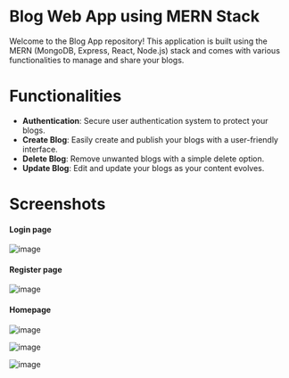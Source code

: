 # Blog Web App using MERN Stack
Welcome to the Blog App repository! This application is built using the MERN (MongoDB, Express, React, Node.js) stack and comes with various functionalities to manage and share your blogs.

# Functionalities
* **Authentication**: Secure user authentication system to protect your blogs.
* **Create Blog**: Easily create and publish your blogs with a user-friendly interface.
* **Delete Blog**: Remove unwanted blogs with a simple delete option.
* **Update Blog**: Edit and update your blogs as your content evolves.

# Screenshots
#### Login page
![image](https://github.com/user-attachments/assets/7099e3d7-2928-461a-a651-acf1878e5490)

#### Register page
![image](https://github.com/user-attachments/assets/565eb0ff-776f-4de1-87d3-09d0322e123c)

#### Homepage
![image](https://github.com/user-attachments/assets/84675891-eb39-4b44-95e9-314a314a7d49)

![image](https://github.com/user-attachments/assets/72cd7663-95ac-4722-9ebd-4d163b925319)

![image](https://github.com/user-attachments/assets/f6d117c7-b6c8-4c1a-855c-89d74c2f1f2e)

